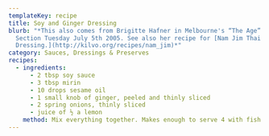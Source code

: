 ```yaml
---
templateKey: recipe
title: Soy and Ginger Dressing
blurb: "*This also comes from Brigitte Hafner in Melbourne's “The Age” Epicure
  Section Tuesday July 5th 2005. See also her recipe for [Nam Jim Thai
  Dressing.](http://kilvo.org/recipes/nam_jim)*"
category: Sauces, Dressings & Preserves
recipes:
  - ingredients:
      - 2 tbsp soy sauce
      - 3 tbsp mirin
      - 10 drops sesame oil
      - 1 small knob of ginger, peeled and thinly sliced
      - 2 spring onions, thinly sliced
      - juice of ½ a lemon
    method: Mix everything together. Makes enough to serve 4 with fish or meat.
---
```

